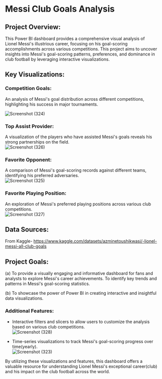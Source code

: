 # Messi Club Goals Analysis

## Project Overview:

This Power BI dashboard provides a comprehensive visual analysis of Lionel Messi's illustrious career, focusing on his goal-scoring accomplishments across various competitions. This project aims to uncover insights into Messi's goal-scoring patterns, preferences, and dominance in club football by leveraging interactive visualizations.

## Key Visualizations:

### Competition Goals:
 An analysis of Messi's goal distribution across different competitions, highlighting his success in major tournaments.<br>

![Screenshot (324)](https://github.com/user-attachments/assets/2f6b61aa-3fbe-4d17-a01d-15853952254e)
### Top Assist Provider:
 A visualization of the players who have assisted Messi's goals reveals his strong partnerships on the field.<br>
![Screenshot (326)](https://github.com/user-attachments/assets/c552b956-957c-42f0-9992-0732b3451c36)

### Favorite Opponent: 
  A comparison of Messi's goal-scoring records against different teams, identifying his preferred adversaries.<br>
  ![Screenshot (325)](https://github.com/user-attachments/assets/dd461fcd-22fb-4c7a-ba6a-5ac9a247929a)
### Favorite Playing Position:
 An exploration of Messi's preferred playing positions across various club competitions.<br>
 ![Screenshot (327)](https://github.com/user-attachments/assets/dac52a2c-63f6-4048-a005-53f555e3f282)


## Data Sources:
 From Kaggle-
 https://www.kaggle.com/datasets/azminetoushikwasi/-lionel-messi-all-club-goals
## Project Goals:

(a) To provide a visually engaging and informative dashboard for fans and analysts to explore Messi's career achievements.
To identify key trends and patterns in Messi's goal-scoring statistics.

(b) To showcase the power of Power BI in creating interactive and insightful data visualizations.<br>

### Additional Features:

- Interactive filters and slicers to allow users to customize the analysis based on various club competitions.<br>
![Screenshot (328)](https://github.com/user-attachments/assets/ec29d5a1-3815-4cbb-b85e-879323207ec4)

-  Time-series visualizations to track Messi's goal-scoring progress over time(yearly).<br>
![Screenshot (323)](https://github.com/user-attachments/assets/99b9928c-cf56-481d-9727-4d83ed967fca)



By utilizing these visualizations and features, this dashboard offers a valuable resource for understanding Lionel Messi's exceptional career(club) and his impact on the club football across the world.















